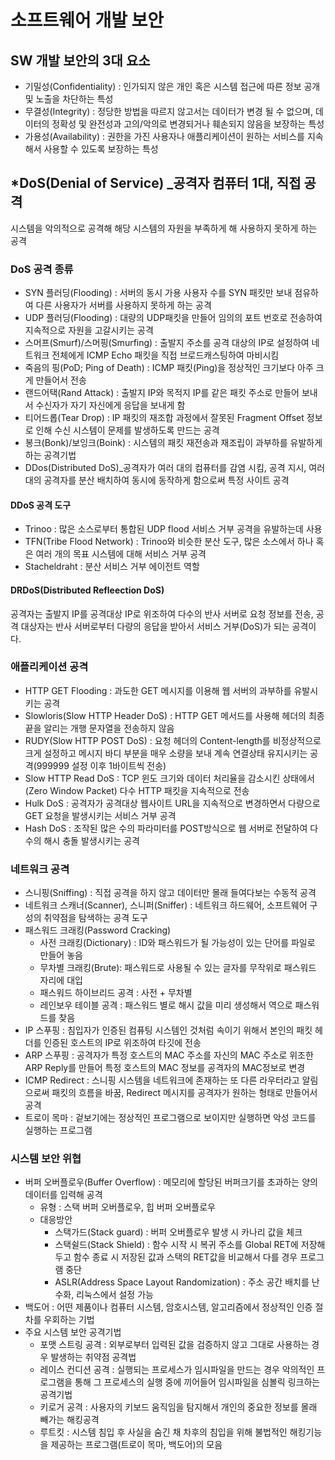 # 소프트웨어 개발 보안

## SW 개발 보안의 3대 요소

- 기밀성(Confidentiality) : 인가되지 않은 개인 혹은 시스템 접근에 따른 정보 공개 및 노출을 차단하는 특성
- 무결성(Integrity) : 정당한 방법을 따르지 않고서는 데이터가 변경 될 수 없으며, 데이터의 정확성 및 완전성과 고의/악의로 변경되거나 훼손되지 않음을 보장하는 특성
- 가용성(Availability) : 권한을 가진 사용자나 애플리케이션이 원하는 서비스를 지속해서 사용할 수 있도록 보장하는 특성

## *DoS(Denial of Service) _공격자 컴퓨터 1대, 직접 공격
시스템을 악의적으로 공격해 해당 시스템의 자원을 부족하게 해 사용하지 못하게 하는 공격

### DoS 공격 종류

- SYN 플러딩(Flooding) : 서버의 동시 가용 사용자 수를 SYN 패킷만 보내 점유하여 다른 사용자가 서버를 사용하지 못하게 하는 공격
- UDP 플러딩(Flooding) : 대량의 UDP패킷을 만들어 임의의 포트 번호로 전송하여 지속적으로 자원을 고갈시키는 공격
- 스머프(Smurf)/스머핑(Smurfing) : 출발지 주소를 공격 대상의 IP로 설정하여 네트워크 전체에게 ICMP Echo 패킷을 직접 브로드캐스팅하여 마비시킴
- 죽음의 핑(PoD; Ping of Death) : ICMP 패킷(Ping)을 정상적인 크기보다 아주 크게 만들어서 전송
- 랜드어택(Rand Attack) : 출발지 IP와 목적지 IP를 같은 패킷 주소로 만들어 보내서 수신자가 자기 자신에게 응답을 보내게 함
- 티어드롭(Tear Drop) : IP 패킷의 재조합 과정에서 잘못된 Fragment Offset 정보로 인해 수신 시스템이 문제를 발생하도록 만드는 공격
- 봉크(Bonk)/보잉크(Boink) : 시스템의 패킷 재전송과 재조립이 과부하를 유발하게 하는 공격기법
- DDos(Distributed DoS)_공격자가 여러 대의 컴퓨터를 감염 시킴, 공격 지시, 여러 대의 공격자를 분산 배치하여 동시에 동작하게 함으로써 특정 사이트 공격

#### DDoS 공격 도구
- Trinoo : 많은 소스로부터 통합된 UDP flood 서비스 거부 공격을 유발하는데 사용
- TFN(Tribe Flood Network) : Trinoo와 비슷한 분산 도구, 많은 소스에서 하나 혹은 여러 개의 목표 시스템에 대해 서비스 거부 공격
- Stacheldraht : 분산 서비스 거부 에이전트 역할

#### DRDoS(Distributed Refleection DoS)
공격자는 출발지 IP를 공격대상 IP로 위조하여 다수의 반사 서버로 요청 정보를 전송,
공격 대상자는 반사 서버로부터 다량의 응답을 받아서 서비스 거부(DoS)가 되는 공격이다.

### 애플리케이션 공격
- HTTP GET Flooding : 과도한 GET 메시지를 이용해 웹 서버의 과부하를 유발시키는 공격
- Slowloris(Slow HTTP Header DoS) : HTTP GET 메서드를 사용해 헤더의 최종 끝을 알리는 개행 문자열을 전송하지 않음
- RUDY(Slow HTTP POST DoS) : 요청 헤더의 Content-length를 비정상적으로 크게 설정하고 메시지 바디 부분을 매우 소량을 보내 계속 연결상태 유지시키는 공격(999999 설정 이후 1바이트씩 전송)
- Slow HTTP Read DoS : TCP 윈도 크기와 데이터 처리율을 감소시킨 상태에서(Zero Window Packet) 다수 HTTP 패킷을 지속적으로 전송
- Hulk DoS : 공격자가 공격대상 웹사이트 URL을 지속적으로 변경하면서 다량으로 GET 요청을 발생시키는 서비스 거부 공격
- Hash DoS : 조작된 많은 수의 파라미터를 POST방식으로 웹 서버로 전달하여 다수의 해시 충돌 발생시키는 공격

### 네트워크 공격
- 스니핑(Sniffing) : 직접 공격을 하지 않고 데이터만 몰래 들여다보는 수동적 공격
- 네트워크 스캐너(Scanner), 스니퍼(Sniffer) : 네트워크 하드웨어, 소프트웨어 구성의 취약점을 탐색하는 공격 도구
- 패스워드 크래킹(Password Cracking)
  - 사전 크래킹(Dictionary) : ID와 패스워드가 될 가능성이 있는 단어를 파일로 만들어 놓음
  - 무차별 크래킹(Brute): 패스워드로 사용될 수 있는 글자를 무작위로 패스워드 자리에 대입
  - 패스워드 하이브리드 공격 : 사전 + 무차별
  - 레인보우 테이블 공격 : 패스워드 별로 해시 값을 미리 생성해서 역으로 패스워드를 찾음
- IP 스푸핑 : 침입자가 인증된 컴퓨팅 시스템인 것처럼 속이기 위해서 본인의 패킷 헤더를 인증된 호스트의 IP로 위조하여 타깃에 전송
- ARP 스푸핑 : 공격자가 특정 호스트의 MAC 주소를 자신의 MAC 주소로 위조한 ARP Reply를 만들어 특정 호스트의 MAC 정보를 공격자의 MAC정보로 변경
- ICMP Redirect : 스니핑 시스템을 네트워크에 존재하는 또 다른 라우터라고 알림으로써 패킷의 흐름을 바꿈, Redirect 메시지를 공격자가 원하는 형태로 만들어서 공격
- 트로이 목마 : 겉보기에는 정상적인 프로그램으로 보이지만 실행하면 악성 코드를 실행하는 프로그램

### 시스템 보안 위협
- 버퍼 오버플로우(Buffer Overflow) : 메모리에 할당된 버퍼크기를 초과하는 양의 데이터를 입력해 공격
  - 유형 : 스택 버퍼 오버플로우, 힙 버퍼 오버플로우
  - 대응방안
    - 스택가드(Stack guard) : 버퍼 오버플로우 발생 시 카나리 값을 체크
    - 스택쉴드(Stack Shield) : 함수 시작 시 복귀 주소를 Global RET에 저장해 두고 함수 종료 시 저장된 값과 스택의 RET값을 비교해서 다를 경우 프로그램 중단
    - ASLR(Address Space Layout Randomization) : 주소 공간 배치를 난수화, 리눅스에서 설정 가능
- 백도어 : 어떤 제품이나 컴퓨터 시스템, 암호시스템, 알고리즘에서 정상적인 인증 절차를 우회하는 기법
- 주요 시스템 보안 공격기법
  - 포맷 스트링 공격 : 외부로부터 입력된 값을 검증하지 않고 그대로 사용하는 경우 발생하는 취약점 공격법
  - 레이스 컨디션 공격 : 실행되는 프로세스가 임시파일을 만드는 경우 악의적인 프로그램을 통해 그 프로세스의 실행 중에 끼어들어 임시파일을 심볼릭 링크하는 공격기법
  - 키로거 공격 : 사용자의 키보드 움직임을 탐지해서 개인의 중요한 정보를 몰래 빼가는 해킹공격
  - 루트킷 : 시스템 침입 후 사실을 숨긴 채 차후의 침입을 위해 불법적인 해킹기능을 제공하는 프로그램(트로이 목마, 백도어)의 모음